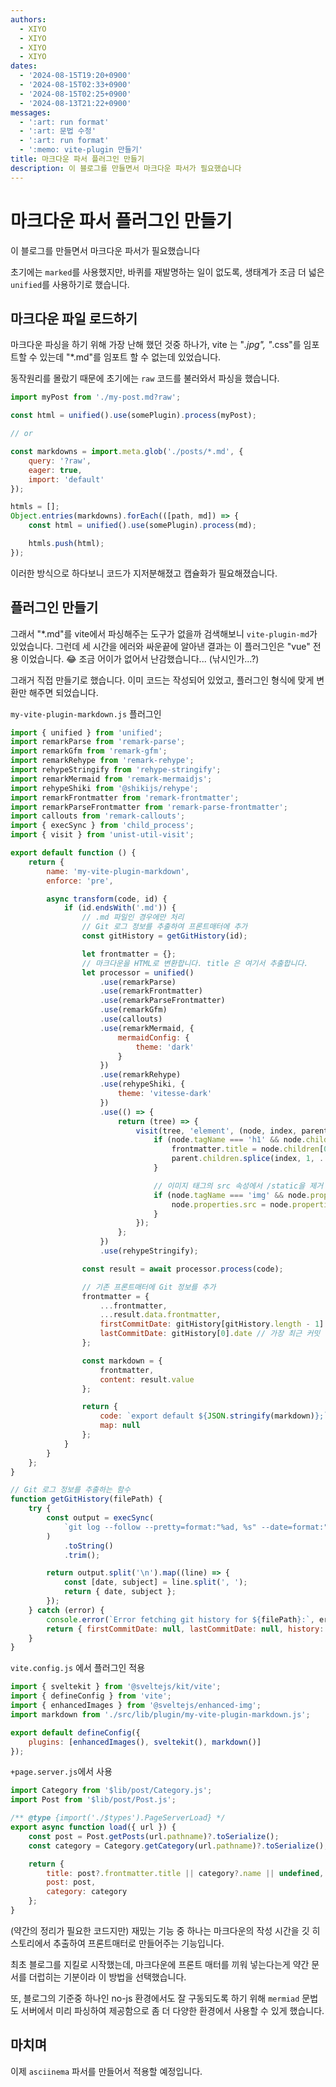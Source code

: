 ```yaml
---
authors:
  - XIYO
  - XIYO
  - XIYO
  - XIYO
dates:
  - '2024-08-15T19:20+0900'
  - '2024-08-15T02:33+0900'
  - '2024-08-15T02:25+0900'
  - '2024-08-13T21:22+0900'
messages:
  - ':art: run format'
  - ':art: 문법 수정'
  - ':art: run format'
  - ':memo: vite-plugin 만들기'
title: 마크다운 파서 플러그인 만들기
description: 이 블로그를 만들면서 마크다운 파서가 필요했습니다
---
```

# 마크다운 파서 플러그인 만들기

이 블로그를 만들면서 마크다운 파서가 필요했습니다

초기에는 `marked`를 사용했지만, 바퀴를 재발명하는 일이 없도록,
생태계가 조금 더 넓은 `unified`를 사용하기로 했습니다.

## 마크다운 파일 로드하기

마크다운 파싱을 하기 위해 가장 난해 했던 것중 하나가,
vite 는 "_.jpg", "_.css"를 임포트할 수 있는데 "\*.md"를 임포트 할 수 없는데 있었습니다.

동작원리를 몰랐기 때문에 초기에는 `raw` 코드를 불러와서 파싱을 했습니다.

```js
import myPost from './my-post.md?raw';

const html = unified().use(somePlugin).process(myPost);

// or

const markdowns = import.meta.glob('./posts/*.md', {
	query: '?raw',
	eager: true,
	import: 'default'
});

htmls = [];
Object.entries(markdowns).forEach(([path, md]) => {
	const html = unified().use(somePlugin).process(md);

	htmls.push(html);
});
```

이러한 방식으로 하다보니 코드가 지저분해졌고 캡슐화가 필요해졌습니다.

## 플러그인 만들기

그래서 "\*.md"를 vite에서 파싱해주는 도구가 없을까 검색해보니 `vite-plugin-md`가 있었습니다.
그런데 세 시간을 에러와 싸운끝에 알아낸 결과는 이 플러그인은 "vue" 전용 이었습니다. 😂
조금 어이가 없어서 난감했습니다... (낚시인가...?)

그래거 직접 만들기로 했습니다. 이미 코드는 작성되어 있었고, 플러그인 형식에 맞게 변환만 해주면 되었습니다.

`my-vite-plugin-markdown.js` 플러그인

```js
import { unified } from 'unified';
import remarkParse from 'remark-parse';
import remarkGfm from 'remark-gfm';
import remarkRehype from 'remark-rehype';
import rehypeStringify from 'rehype-stringify';
import remarkMermaid from 'remark-mermaidjs';
import rehypeShiki from '@shikijs/rehype';
import remarkFrontmatter from 'remark-frontmatter';
import remarkParseFrontmatter from 'remark-parse-frontmatter';
import callouts from 'remark-callouts';
import { execSync } from 'child_process';
import { visit } from 'unist-util-visit';

export default function () {
	return {
		name: 'my-vite-plugin-markdown',
		enforce: 'pre',

		async transform(code, id) {
			if (id.endsWith('.md')) {
				// .md 파일인 경우에만 처리
				// Git 로그 정보를 추출하여 프론트매터에 추가
				const gitHistory = getGitHistory(id);

				let frontmatter = {};
				// 마크다운을 HTML로 변환합니다. title 은 여기서 추출합니다.
				let processor = unified()
					.use(remarkParse)
					.use(remarkFrontmatter)
					.use(remarkParseFrontmatter)
					.use(remarkGfm)
					.use(callouts)
					.use(remarkMermaid, {
						mermaidConfig: {
							theme: 'dark'
						}
					})
					.use(remarkRehype)
					.use(rehypeShiki, {
						theme: 'vitesse-dark'
					})
					.use(() => {
						return (tree) => {
							visit(tree, 'element', (node, index, parent) => {
								if (node.tagName === 'h1' && node.children && node.children.length > 0) {
									frontmatter.title = node.children[0].value || '';
									parent.children.splice(index, 1, ...node.children);
								}

								// 이미지 태그의 src 속성에서 /static을 제거
								if (node.tagName === 'img' && node.properties && node.properties.src) {
									node.properties.src = node.properties.src.replace(/^\/static/, '');
								}
							});
						};
					})
					.use(rehypeStringify);

				const result = await processor.process(code);

				// 기존 프론트매터에 Git 정보를 추가
				frontmatter = {
					...frontmatter,
					...result.data.frontmatter,
					firstCommitDate: gitHistory[gitHistory.length - 1].date, // 가장 오래된 커밋
					lastCommitDate: gitHistory[0].date // 가장 최근 커밋
				};

				const markdown = {
					frontmatter,
					content: result.value
				};

				return {
					code: `export default ${JSON.stringify(markdown)};`,
					map: null
				};
			}
		}
	};
}

// Git 로그 정보를 추출하는 함수
function getGitHistory(filePath) {
	try {
		const output = execSync(
			`git log --follow --pretty=format:"%ad, %s" --date=format:"%Y-%m-%dT%H:%M%z" "${filePath}"`
		)
			.toString()
			.trim();

		return output.split('\n').map((line) => {
			const [date, subject] = line.split(', ');
			return { date, subject };
		});
	} catch (error) {
		console.error(`Error fetching git history for ${filePath}:`, error);
		return { firstCommitDate: null, lastCommitDate: null, history: [] };
	}
}
```

`vite.config.js` 에서 플러그인 적용

```js
import { sveltekit } from '@sveltejs/kit/vite';
import { defineConfig } from 'vite';
import { enhancedImages } from '@sveltejs/enhanced-img';
import markdown from './src/lib/plugin/my-vite-plugin-markdown.js';

export default defineConfig({
	plugins: [enhancedImages(), sveltekit(), markdown()]
});
```

`+page.server.js`에서 사용

```js
import Category from '$lib/post/Category.js';
import Post from '$lib/post/Post.js';

/** @type {import('./$types').PageServerLoad} */
export async function load({ url }) {
	const post = Post.getPosts(url.pathname)?.toSerialize();
	const category = Category.getCategory(url.pathname)?.toSerialize();

	return {
		title: post?.frontmatter.title || category?.name || undefined,
		post: post,
		category: category
	};
}
```

(약간의 정리가 필요한 코드지만) 재밌는 기능 중 하나는 마크다운의 작성 시간을 깃 히스토리에서 추출하여 프론트매터로 만들어주는 기능입니다.

최초 블로그를 지킬로 시작했는데, 마크다운에 프론트 매터를 끼워 넣는다는게 약간 문서를 더럽히는 기분이라 이 방법을 선택했습니다.

또, 블로그의 기준중 하나인 no-js 환경에서도 잘 구동되도록 하기 위해 `mermiad` 문법도 서버에서 미리 파싱하여 제공함으로 좀 더 다양한 환경에서 사용할 수 있게 했습니다.

## 마치며

이제 `asciinema` 파서를 만들어서 적용할 예정입니다.
